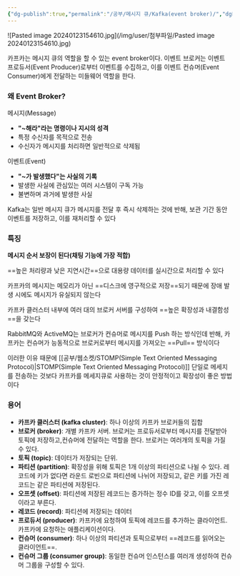 ```yaml
---
{"dg-publish":true,"permalink":"/공부/메시지 큐/Kafka(event broker)/","dgPassFrontmatter":true}
---
```



![Pasted image 20240123154610.jpg](/img/user/첨부파일/Pasted image 20240123154610.jpg)

카프카는 메시지 큐의 역할을 할 수 있는 event broker이다. 이벤트 브로커는 이벤트 프로듀서(Event Producer)로부터 이벤트를 수집하고, 이를 이벤트 컨슈머(Event Consumer)에게 전달하는 미들웨어 역할을 한다.

### 왜 Event Broker?

메시지(Message)
- **"~해라"라는 명령이나 지시의 성격**
- 특정 수신자를 목적으로 전송
- 수신자가 메시지를 처리하면 일반적으로 삭제됨

이벤트(Event)
- **"~가 발생했다"는 사실의 기록**
- 발생한 사실에 관심있는 여러 시스템이 구독 가능
- 불변하며 과거에 발생한 사실

Kafka는 일반 메시지 큐가 메시지를 전달 후 즉시 삭제하는 것에 반해, 보관 기간 동안 이벤트를 저장하고, 이를 재처리할 수 있다

### 특징

**메시지 순서 보장이 된다(채팅 기능에 가장 적합)**

==높은 처리량과 낮은 지연시간==으로 대용량 데이터를 실시간으로 처리할 수 있다

카프카의 메시지는 메모리가 아닌 ==디스크에 영구적으로 저장==되기 때문에 장애 발생 시에도 메시지가 유실되지 않는다

카프카 클러스터 내부에 여러 대의 브로커 서버를 구성하여 ==높은 확장성과 내결함성==을 갖는다

RabbitMQ와 ActiveMQ는 브로커가 컨슈머로 메시지를 Push 하는 방식인데 반해, 카프카는 컨슈머가 능동적으로 브로커로부터 메시지를 가져오는 ==Pull== 방식이다

이러한 이유 때문에 [[공부/웹소켓/STOMP(Simple Text Oriented Messaging Protocol)\|STOMP(Simple Text Oriented Messaging Protocol)]] 단일로 메세지를 전송하는 것보다 카프카를 메세지큐로 사용하는 것이 안정적이고 확장성이 좋은 방법이다

### 용어

- **카프카 클러스터 (kafka cluster)**: 하나 이상의 카프카 브로커들의 집합
- **브로커 (broker)**: 개별 카프카 서버. 브로커는 프로듀서로부터 메시지를 전달받아 토픽에 저장하고,컨슈머에 전달하는 역할을 한다. 브로커는 여러개의 토픽을 가질 수 있다.
- **토픽 (topic)**: 데이터가 저장되는 단위.
- **파티션 (partition)**: 확장성을 위해 토픽은 1개 이상의 파티션으로 나뉠 수 있다. 레코드에 키가 없다면 라운드 로빈으로 파티션에 나뉘어 저장되고, 같은 키를 가진 레코드는 같은 파티션에 저장된다.
- **오프셋 (offset)**: 파티션에 저장된 레코드는 증가하는 정수 ID를 갖고, 이를 오프셋이라고 부른다.
- **레코드 (record)**: 파티션에 저장되는 데이터
- **프로듀서 (producer)**: 카프카에 요청하여 토픽에 레코드를 추가하는 클라이언트. 카프카에 요청하는 애플리케이션이다.
- **컨슈머 (consumer)**: 하나 이상의 파티션과 토픽으로부터 ==레코드를 읽어오는 클라이언트==. 
- **컨슈머 그룹 (consumer group)**: 동일한 컨슈머 인스턴스를 여러개 생성하여 컨슈머 그룹을 구성할 수 있다. 